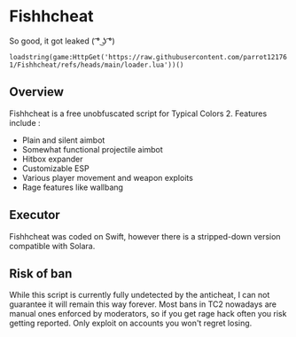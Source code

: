 # Fishhcheat
So good, it got leaked ( ͡° ͜ʖ ͡°)

```loadstring(game:HttpGet('https://raw.githubusercontent.com/parrot121761/Fishhcheat/refs/heads/main/loader.lua'))()```

## Overview
Fishhcheat is a free unobfuscated script for Typical Colors 2. Features include :
* Plain and silent aimbot
* Somewhat functional projectile aimbot
* Hitbox expander
* Customizable ESP
* Various player movement and weapon exploits
* Rage features like wallbang

## Executor
Fishhcheat was coded on Swift, however there is a stripped-down version compatible with Solara.

## Risk of ban
While this script is currently fully undetected by the anticheat, I can not guarantee it will remain this way forever.
Most bans in TC2 nowadays are manual ones enforced by moderators, so if you get rage hack often you risk getting reported.
Only exploit on accounts you won't regret losing.
